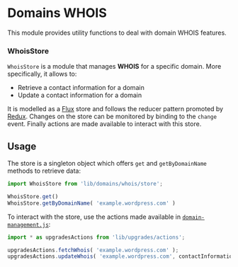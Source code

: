 Domains WHOIS
=============

This module provides utility functions to deal with domain WHOIS features.

### WhoisStore

`WhoisStore` is a module that manages **WHOIS** for a specific domain. More specifically, it allows to:

* Retrieve a contact information for a domain
* Update a contact information for a domain

It is modelled as a [Flux](https://facebook.github.io/flux/docs/overview.html) store and follows the reducer pattern promoted by [Redux](http://redux.js.org/docs/basics/Reducers.html). Changes on the store can be monitored by binding to the `change` event. Finally actions are made available to interact with this store.

## Usage

The store is a singleton object which offers `get` and `getByDomainName` methods to retrieve data:

```js
import WhoisStore from 'lib/domains/whois/store';

WhoisStore.get()
WhoisStore.getByDomainName( 'example.wordpress.com' )
```

To interact with the store, use the actions made available in [`domain-management.js`](../../upgrades/actions/domain-management.js):

```js
import * as upgradesActions from 'lib/upgrades/actions';

upgradesActions.fetchWhois( 'example.wordpress.com' );
upgradesActions.updateWhois( 'example.wordpress.com', contactInformationData, true, onCompleteCallback );
```
